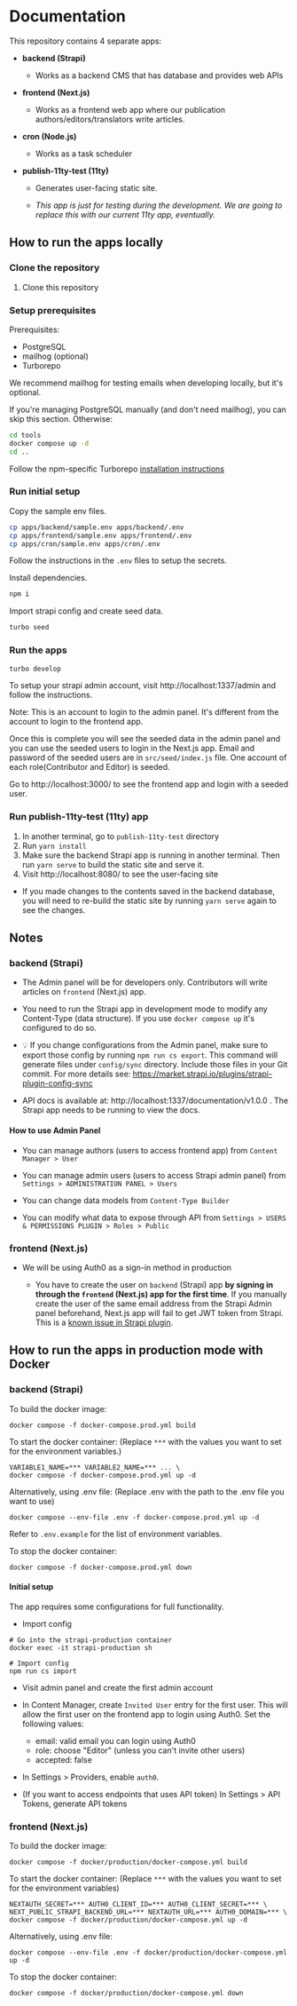 # Documentation

This repository contains 4 separate apps:

- **backend (Strapi)**

  - Works as a backend CMS that has database and provides web APIs

- **frontend (Next.js)**

  - Works as a frontend web app where our publication
    authors/editors/translators write articles.
  
- **cron (Node.js)**

  - Works as a task scheduler

- **publish-11ty-test (11ty)**

  - Generates user-facing static site.

  - _This app is just for testing during the development. We are going to
    replace this with our current 11ty app, eventually._

## How to run the apps locally

### Clone the repository

1. Clone this repository

### Setup prerequisites

Prerequisites:

- PostgreSQL
- mailhog (optional)
- Turborepo

We recommend mailhog for testing emails when developing locally, but it's optional.

If you're managing PostgreSQL manually (and don't need mailhog), you can skip
this section. Otherwise:

```sh
cd tools
docker compose up -d
cd ..
```

Follow the npm-specific Turborepo [installation instructions](https://turbo.build/repo/docs/installing)

### Run initial setup

Copy the sample env files.

```sh
cp apps/backend/sample.env apps/backend/.env
cp apps/frontend/sample.env apps/frontend/.env
cp apps/cron/sample.env apps/cron/.env
```

Follow the instructions in the `.env` files to setup the secrets.

Install dependencies.

```sh
npm i
```

Import strapi config and create seed data.

```sh
turbo seed
```

### Run the apps

```sh
turbo develop
```

To setup your strapi admin account, visit http://localhost:1337/admin and follow the instructions.

Note: This is an account to login to the admin panel. It's different from the
account to login to the frontend app.

Once this is complete you will see the seeded data in the admin panel and you can use the seeded users to login in the Next.js app. Email and password of the seeded users are in `src/seed/index.js` file. One account of each role(Contributor and Editor) is seeded.

Go to http://localhost:3000/ to see the frontend app and login with a seeded user.

### Run publish-11ty-test (11ty) app

1. In another terminal, go to `publish-11ty-test` directory
2. Run `yarn install`
3. Make sure the backend Strapi app is running in another terminal. Then run
   `yarn serve` to build the static site and serve it.
4. Visit http://localhost:8080/ to see the user-facing site

- If you made changes to the contents saved in the backend database, you will
  need to re-build the static site by running `yarn serve` again to see the
  changes.

## Notes

### backend (Strapi)

- The Admin panel will be for developers only. Contributors will write articles
  on `frontend` (Next.js) app.

- You need to run the Strapi app in development mode to modify any Content-Type
  (data structure). If you use `docker compose up` it's configured to do so.

- 💡 If you change configurations from the Admin panel, make sure to export
  those config by running `npm run cs export`. This command will generate files
  under `config/sync` directory. Include those files in your Git commit. For
  more details see: https://market.strapi.io/plugins/strapi-plugin-config-sync

- API docs is available at: http://localhost:1337/documentation/v1.0.0 . The
  Strapi app needs to be running to view the docs.

#### How to use Admin Panel

- You can manage authors (users to access frontend app) from
  `Content Manager > User`

- You can manage admin users (users to access Strapi admin panel) from
  `Settings > ADMINISTRATION PANEL > Users`

- You can change data models from `Content-Type Builder`

- You can modify what data to expose through API from
  `Settings > USERS & PERMISSIONS PLUGIN > Roles > Public`

### frontend (Next.js)

- We will be using Auth0 as a sign-in method in production

  - You have to create the user on `backend` (Strapi) app **by signing
    in through the `frontend` (Next.js) app for the first time**. If you
    manually create the user of the same email address from the Strapi Admin
    panel beforehand, Next.js app will fail to get JWT token from Strapi. This
    is a
    [known issue in Strapi plugin](https://github.com/strapi/strapi/issues/12907).

## How to run the apps in production mode with Docker

### backend (Strapi)

To build the docker image:

```
docker compose -f docker-compose.prod.yml build
```

To start the docker container:
(Replace `***` with the values you want to set for the environment variables.)

```
VARIABLE1_NAME=*** VARIABLE2_NAME=*** ... \
docker compose -f docker-compose.prod.yml up -d
```

Alternatively, using .env file:
(Replace .env with the path to the .env file you want to use)

```
docker compose --env-file .env -f docker-compose.prod.yml up -d
```

Refer to `.env.example` for the list of environment variables.

To stop the docker container:

```
docker compose -f docker-compose.prod.yml down
```

#### Initial setup

The app requires some configurations for full functionality.

- Import config

```
# Go into the strapi-production container
docker exec -it strapi-production sh

# Import config
npm run cs import
```

- Visit admin panel and create the first admin account

- In Content Manager, create `Invited User` entry for the first user. This will allow the first user on the frontend app to login using Auth0. Set the following values:
  - email: valid email you can login using Auth0
  - role: choose "Editor" (unless you can't invite other users)
  - accepted: false
- In Settings > Providers, enable `auth0`.
- (If you want to access endpoints that uses API token) In Settings > API Tokens, generate API tokens

### frontend (Next.js)

To build the docker image:

```
docker compose -f docker/production/docker-compose.yml build
```

To start the docker container:
(Replace `***` with the values you want to set for the environment variables)

```
NEXTAUTH_SECRET=*** AUTH0_CLIENT_ID=*** AUTH0_CLIENT_SECRET=*** \
NEXT_PUBLIC_STRAPI_BACKEND_URL=*** NEXTAUTH_URL=*** AUTH0_DOMAIN=*** \
docker compose -f docker/production/docker-compose.yml up -d
```

Alternatively, using .env file:

```
docker compose --env-file .env -f docker/production/docker-compose.yml up -d
```

To stop the docker container:

```
docker compose -f docker/production/docker-compose.yml down
```
